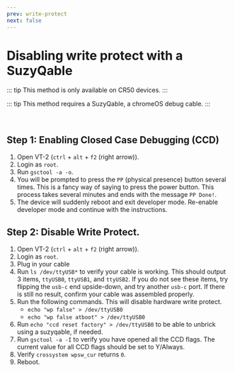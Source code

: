 ```yaml
---
prev: write-protect
next: false
---
```


# Disabling write protect with a SuzyQable

::: tip
This method is only available on CR50 devices.
:::

::: tip
This method requires a SuzyQable, a chromeOS debug cable.
:::

<br>

## Step 1: Enabling Closed Case Debugging (CCD)

1. Open VT-2 (`ctrl` + `alt` + `f2` (right arrow)).
2. Login as `root`.
3. Run `gsctool -a -o`.
4. You will be prompted to press the `PP` (physical presence) button several times. This is a fancy way of saying to press the power button. This process takes several minutes and ends with the message `PP Done!`.
5. The device will suddenly reboot and exit developer mode. Re-enable developer mode and continue with the instructions.

## Step 2: Disable Write Protect.

1. Open VT-2 (`ctrl` + `alt` + `f2` (right arrow)).
2. Login as `root`.
3. Plug in your cable
4. Run `ls /dev/ttyUSB*` to verify your cable is working. This should output 3 items, `ttyUSB0`, `ttyUSB1`, and `ttyUSB2`. If you do not see these items, try flipping the `usb-c` end upside-down, and try another `usb-c` port. If there is still no result, confirm your cable was assembled properly.
5. Run the following commands. This will disable hardware write protect.
   - `echo "wp false" > /dev/ttyUSB0`
   - `echo "wp false atboot" > /dev/ttyUSB0`
6. Run `echo "ccd reset factory" > /dev/ttyUSB0` to be able to unbrick using a suzyqable, if needed.
7. Run `gsctool -a -I` to verify you have opened all the CCD flags. The current value for all CCD flags should be set to Y/Always.
8. Verify `crossystem wpsw_cur` returns `0`.
9. Reboot.
